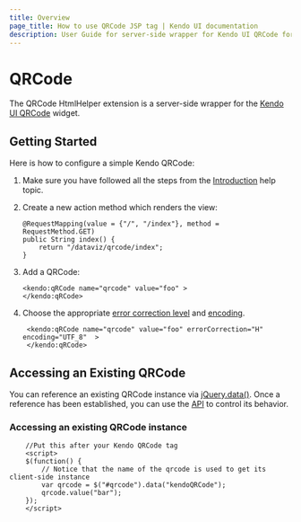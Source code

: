 ```yaml
---
title: Overview
page_title: How to use QRCode JSP tag | Kendo UI documentation
description: User Guide for server-side wrapper for Kendo UI QRCode for JSP.
---
```


# QRCode

The QRCode HtmlHelper extension is a server-side wrapper for the [Kendo UI QRCode](/api/web/qrcode) widget.

## Getting Started

Here is how to configure a simple Kendo QRCode:

1.  Make sure you have followed all the steps from the [Introduction](/getting-started/using-kendo-with/jsp/introduction) help topic.

2.  Create a new action method which renders the view:

        @RequestMapping(value = {"/", "/index"}, method = RequestMethod.GET)
        public String index() {
            return "/dataviz/qrcode/index";
        }

3.  Add a QRCode:

        <kendo:qRCode name="qrcode" value="foo" >
        </kendo:qRCode>

4. Choose the appropriate [error correction level](/api/dataviz/qrcode#configuration-errorCorrection) and [encoding](/api/dataviz/qrcode#configuration-encoding).

        <kendo:qRCode name="qrcode" value="foo" errorCorrection="H" encoding="UTF_8"  >
        </kendo:qRCode>

## Accessing an Existing QRCode

You can reference an existing QRCode instance via [jQuery.data()](http://api.jquery.com/jQuery.data/).
Once a reference has been established, you can use the [API](/api/web/qrcode#methods) to control its behavior.


### Accessing an existing QRCode instance

        //Put this after your Kendo QRCode tag
        <script>
        $(function() {
            // Notice that the name of the qrcode is used to get its client-side instance
            var qrcode = $("#qrcode").data("kendoQRCode");
            qrcode.value("bar");
        });
        </script>
